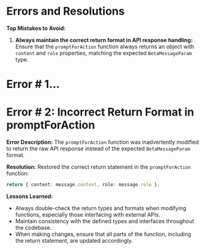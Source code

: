 # Errors and Resolutions

**Top Mistakes to Avoid:**

1. **Always maintain the correct return format in API response handling:** Ensure that the `promptForAction` function always returns an object with `content` and `role` properties, matching the expected `BetaMessageParam` type.

# Error # 1...

# Error # 2: Incorrect Return Format in promptForAction

**Error Description:**
The `promptForAction` function was inadvertently modified to return the raw API response instead of the expected `BetaMessageParam` format.

**Resolution:**
Restored the correct return statement in the `promptForAction` function:
```typescript
return { content: message.content, role: message.role };
```

**Lessons Learned:**
- Always double-check the return types and formats when modifying functions, especially those interfacing with external APIs.
- Maintain consistency with the defined types and interfaces throughout the codebase.
- When making changes, ensure that all parts of the function, including the return statement, are updated accordingly.
